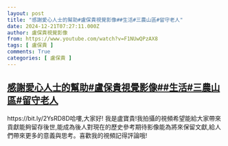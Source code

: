 ```yaml
---
layout: post
title: "感謝愛心人士的幫助#盧保貴視覺影像##生活#三農山區#留守老人"
date: 2024-12-21T07:27:11.000Z
author: 盧保貴視覺影像
from: https://www.youtube.com/watch?v=F1NUwQPzAX8
tags: [ 盧保貴 ]
comments: True
categories: [ 盧保貴 ]
---
```

<!--1734766031000-->
[感謝愛心人士的幫助#盧保貴視覺影像##生活#三農山區#留守老人](https://www.youtube.com/watch?v=F1NUwQPzAX8)
------

<div>
https://bit.ly/2YsRD8D哈嘍,大家好! 我是盧寶貴!我拍攝的視頻希望能給大家帶來貢獻能夠留存後世,能成為後人對現在的歷史參考期待影像能為將來保留文獻,給人們帶來更多的意義與思考。喜歡我的視頻記得評論哦!
</div>
